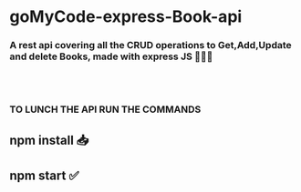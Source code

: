 # goMyCode-express-Book-api
<h3>A  rest api covering all the CRUD operations to Get,Add,Update and delete Books, made with express JS   📕📖✅</h3>
<br />
<br/>

<h3>TO LUNCH THE API RUN THE COMMANDS </h3>
<h2>npm install 📥</h2>  
<h2>npm start ✅ </h2>
